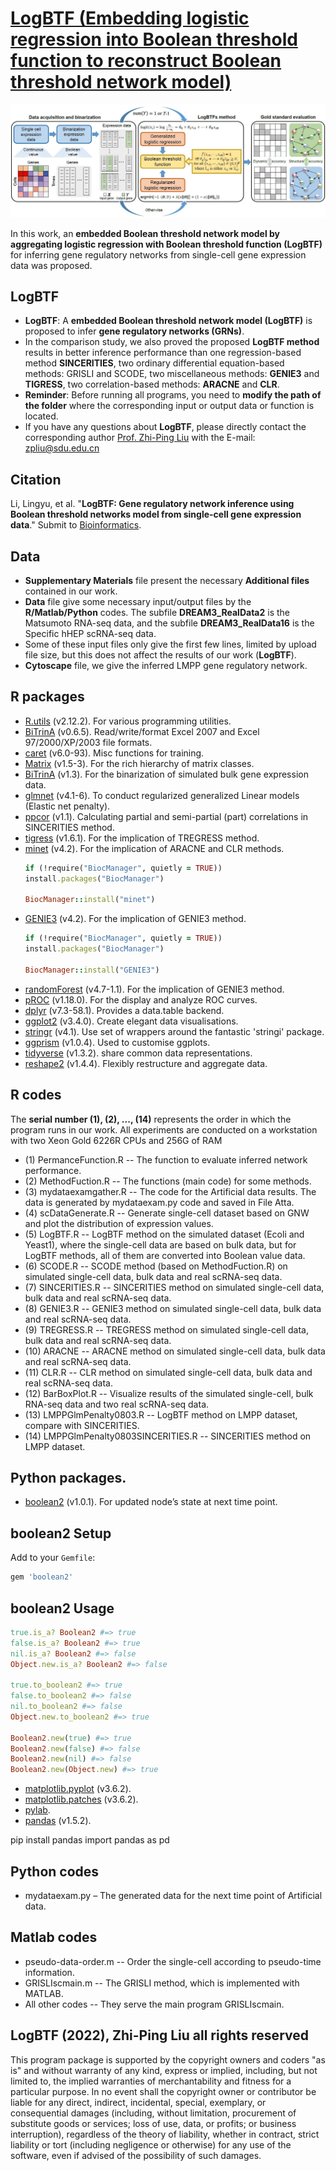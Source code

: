 # [LogBTF (Embedding logistic regression into Boolean threshold function to reconstruct Boolean threshold network model)](https://github.com/zpliulab/logBTF)

![Screenshot](Data/framework.jpg)

In this work, an **embedded Boolean threshold network model by aggregating logistic regression with Boolean threshold function (LogBTF)** for inferring gene regulatory networks from single-cell gene expression data was proposed. 


## LogBTF
<!--START_SECTION:news-->
* **LogBTF**: A **embedded Boolean threshold network model (LogBTF)** is proposed to infer **gene regulatory networks (GRNs)**. 
* In the comparison study, we also proved the proposed **LogBTF method** results in better inference performance than one regression-based method **SINCERITIES**, two ordinary differential equation-based methods: GRISLI and SCODE, two miscellaneous methods: **GENIE3** and **TIGRESS**, two correlation-based methods: **ARACNE** and **CLR**.
* **Reminder**: Before running all programs, you need to **modify the path of the folder** where the corresponding input or output data or function is located.
* If you have any questions about **LogBTF**, please directly contact the corresponding author [Prof. Zhi-Ping Liu](https://scholar.google.com/citations?user=zkBXb_kAAAAJ&hl=zh-CN&oi=ao) with the E-mail: zpliu@sdu.edu.cn
<!--END_SECTION:news-->


## Citation
Li, Lingyu, et al. "**LogBTF: Gene regulatory network inference using Boolean threshold networks model from single-cell gene expression data**." Submit to [Bioinformatics](https://academic.oup.com/bioinformatics). 


## Data
<!--START_SECTION:news-->
* **Supplementary Materials** file present the necessary **Additional files** contained in our work.
* **Data** file give some necessary input/output files by the **R/Matlab/Python** codes. The subfile **DREAM3_RealData2** is the Matsumoto RNA-seq data, and the subfile **DREAM3_RealData16** is the Specific hHEP scRNA-seq data.
* Some of these input files only give the first few lines, limited by upload file size, but this does not affect the results of our work (**LogBTF**).
* **Cytoscape** file, we give the inferred LMPP gene regulatory network. 
<!--END_SECTION:news-->

## R packages
* [R.utils](https://cran.r-project.org/web/packages/R.utils/index.html) (v2.12.2). For various programming utilities.
* [BiTrinA](https://cran.r-project.org/web/packages/xlsx/index.html) (v0.6.5). Read/write/format Excel 2007 and Excel 97/2000/XP/2003 file formats.
* [caret](https://cran.r-project.org/web/packages/caret/index.html) (v6.0-93). Misc functions for training.
* [Matrix](https://cran.r-project.org/web/packages/Matrix/index.html) (v1.5-3). For the rich hierarchy of matrix classes.
* [BiTrinA](https://cran.r-project.org/web/packages/BiTrinA/index.html) (v1.3). For the binarization of simulated bulk gene expression data.
* [glmnet](https://cran.r-project.org/web/packages/glmnet/index.html) (v4.1-6). To conduct regularized generalized Linear models (Elastic net penalty).
* [ppcor](https://cran.r-project.org/web/packages/ppcor/index.html) (v1.1). Calculating partial and semi-partial (part) correlations in SINCERITIES method.
* [tigress](https://cran.r-project.org/web/packages/tigris/index.html) (v1.6.1). For the implication of TREGRESS method.
* [minet](http://www.bioconductor.org/packages/release/bioc/html/minet.html) (v4.2). For the implication of ARACNE and CLR methods.
    ```ruby
    if (!require("BiocManager", quietly = TRUE))
    install.packages("BiocManager")

    BiocManager::install("minet")
    ```
* [GENIE3](https://bioconductor.org/packages/release/bioc/html/GENIE3.html) (v4.2). For the implication of GENIE3 method.
    ```ruby
    if (!require("BiocManager", quietly = TRUE))
    install.packages("BiocManager")

    BiocManager::install("GENIE3")
    ```
* [randomForest](https://CRAN.R-project.org/package=randomForest) (v4.7-1.1). For the implication of GENIE3 method.
* [pROC](https://cran.r-project.org/web/packages/randomForest/index.html) (v1.18.0). For the display and analyze ROC curves.
* [dplyr](https://cran.r-project.org/web/packages/dtplyr/index.html) (v7.3-58.1). Provides a data.table backend.
* [ggplot2](https://cran.r-project.org/web/packages/ggplot2/index.html) (v3.4.0). Create elegant data visualisations.
* [stringr](https://cran.r-project.org/web/packages/stringr/index.html) (v4.1). Use set of wrappers around the fantastic 'stringi' package.
* [ggprism](https://cran.rstudio.com/web/packages/ggprism/index.html) (v1.0.4). Used to customise ggplots.
* [tidyverse](https://cran.r-project.org/web/packages/tidyverse/index.html) (v1.3.2). share common data representations.
* [reshape2](https://cran.r-project.org/web/packages/reshape2/index.html) (v1.4.4). Flexibly restructure and aggregate data.

## R codes
The **serial number (1), (2), ..., (14)** represents the order in which the program runs in our work. All experiments are conducted on a workstation with two Xeon Gold 6226R CPUs and 256G of RAM

<!--START_SECTION:news-->
* (1) PermanceFunction.R  --  The function to evaluate inferred network performance.
* (2) MethodFuction.R  --  The functions (main code) for some methods.
* (3) mydataexamgather.R  --  The code for the Artificial data results. The data is generated by mydataexam.py code and saved in File Atta.
* (4) scDataGenerate.R  --  Generate single-cell dataset based on GNW and plot the distribution of expression values.
* (5) LogBTF.R  --  LogBTF method on the simulated dataset (Ecoli and Yeast1), where the single-cell data are based on bulk data, but for LogBTF methods, all of them are converted into Boolean value data.
* (6) SCODE.R  --  SCODE method (based on MethodFuction.R) on simulated single-cell data, bulk data and real scRNA-seq data. 
* (7) SINCERITIES.R  --  SINCERITIES method on simulated single-cell data, bulk data and real scRNA-seq data.
* (8) GENIE3.R  --  GENIE3 method on simulated single-cell data, bulk data and real scRNA-seq data.
* (9) TREGRESS.R  --  TREGRESS method on simulated single-cell data, bulk data and real scRNA-seq data.
* (10) ARACNE  --  ARACNE method on simulated single-cell data, bulk data and real scRNA-seq data.
* (11) CLR.R  --  CLR method on simulated single-cell data, bulk data and real scRNA-seq data.
* (12) BarBoxPlot.R -- Visualize results of the simulated single-cell, bulk RNA-seq data and two real scRNA-seq data.
* (13) LMPPGlmPenalty0803.R  --  LogBTF method on LMPP dataset, compare with SINCERITIES.
* (14) LMPPGlmPenalty0803SINCERITIES.R  --  SINCERITIES method on LMPP dataset.
<!--END_SECTION:news-->


## Python packages.
* [boolean2]( https://github.com/janlelis/boolean2) (v1.0.1). For updated node’s state at next time point.

## boolean2 Setup
Add to your `Gemfile`:

```ruby
gem 'boolean2'
```

## boolean2 Usage
```ruby
true.is_a? Boolean2 #=> true
false.is_a? Boolean2 #=> true
nil.is_a? Boolean2 #=> false
Object.new.is_a? Boolean2 #=> false

true.to_boolean2 #=> true
false.to_boolean2 #=> false
nil.to_boolean2 #=> false
Object.new.to_boolean2 #=> true

Boolean2.new(true) #=> true
Boolean2.new(false) #=> false
Boolean2.new(nil) #=> false
Boolean2.new(Object.new) #=> true
```

* [matplotlib.pyplot]( https://matplotlib.org/stable/tutorials/introductory/pyplot.html) (v3.6.2). 
* [matplotlib.patches]( https://matplotlib.org/stable/api/patches_api.html) (v3.6.2). 
* [pylab](https://www.javatpoint.com/python-pylab-module). 
* [pandas](https://www.datacamp.com/tutorial/pandas) (v1.5.2).

pip install pandas
import pandas as pd

## Python codes
<!--START_SECTION:news-->
* mydataexam.py – The generated data for the next time point of Artificial data.
<!--END_SECTION:news-->


## Matlab codes
<!--START_SECTION:news-->
* pseudo-data-order.m  --  Order the single-cell according to pseudo-time information.
* GRISLIscmain.m  --  The GRISLI method, which is implemented with MATLAB. 
* All other codes  --  They serve the main program GRISLIscmain. 
<!--END_SECTION:news-->


## LogBTF (2022), Zhi-Ping Liu all rights reserved
This program package is supported by the copyright owners and coders "as is" and without warranty of any kind, express or implied, including, but not limited to, the implied warranties of merchantability and fitness for a particular purpose. In no event shall the copyright owner or contributor be liable for any direct, indirect, incidental, special, exemplary, or consequential damages (including, without limitation, procurement of substitute goods or services; loss of use, data, or profits; or business interruption), regardless of the theory of liability, whether in contract, strict liability or tort (including negligence or otherwise) for any use of the software, even if advised of the possibility of such damages.

